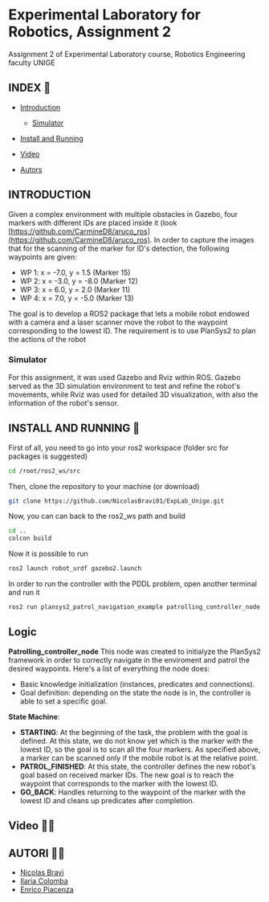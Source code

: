 # Experimental Laboratory for Robotics, Assignment 2
Assignment 2 of Experimental Laboratory course, Robotics Engineering faculty UNIGE


## INDEX 🔖

* [Introduction](#introduction)
  * [Simulator](#simulator)
* [Install and Running](#install-and-running)




* [Video](#video)
* [Autors](#autors)

<div id='introduction'/>

## INTRODUCTION
Given a complex environment with multiple obstacles in Gazebo, four markers with different IDs are placed inside it (look [https://github.com/CarmineD8/aruco_ros](https://github.com/CarmineD8/aruco_ros). In order to capture the images that for the scanning of the marker for ID's detection, the following waypoints are given:
 
* WP 1: x = -7.0, y = 1.5 (Marker 15)
* WP 2: x = -3.0, y = -8.0 (Marker 12)
* WP 3: x = 6.0, y = 2.0 (Marker 11)
* WP 4: x = 7.0, y = -5.0 (Marker 13)
  
The goal is to develop a ROS2 package that lets a mobile robot endowed with a camera and a laser scanner move the robot to the waypoint corresponding to the lowest ID.
The requirement is to use PlanSys2 to plan the actions of the robot

<div id='simulator'/>

### Simulator
For this assignment, it was used Gazebo and Rviz within ROS. Gazebo served as the 3D simulation environment to test and refine the robot's movements, while Rviz was used for detailed 3D visualization, with also the information of the robot's sensor.

<div id='install-and-running'/>

## INSTALL AND RUNNING 📖
First of all, you need to go into your ros2 workspace (folder src for packages is suggested)
```bash
cd /root/ros2_ws/src
```
Then, clone the repository to your machine (or download)
```bash
git clone https://github.com/NicolasBravi01/ExpLab_Unige.git
```
Now, you can can back to the ros2_ws path and build
```bash
cd ..
colcon build
```
Now it is possible to run
```bash
ros2 launch robot_urdf gazebo2.launch
```
In order to run the controller with the PDDL problem, open another terminal and run it
```bash
ros2 run plansys2_patrol_navigation_example patrolling_controller_node
```


## Logic
**Patrolling_controller_node**
This node was created to initialyze the PlanSys2 framework in order to correctly navigate in the enviroment and patrol the desired waypoints. Here's a list of everything the node does:
- Basic knowledge initialization (instances, predicates and connections).
- Goal definition: depending on the state the node is in, the controller is able to set a specific goal.

**State Machine**:
  - **STARTING**: At the beginning of the task, the problem with the goal is defined. At this state, we do not know yet which is the marker with the lowest ID, so the goal is to scan all the four markers. As specified above, a marker can be scanned only if the mobile robot is at the relative point.
  - **PATROL_FINISHED**: At this state, the controller defines the new robot's goal based on received marker IDs. The new goal is to reach the waypoint that corresponds to the marker with the lowest ID.
  - **GO_BACK**: Handles returning to the waypoint of the marker with the lowest ID and cleans up predicates after completion.



<div id='video'/>

## Video 👨‍💻



<div id='autors'/>

## AUTORI 👨‍💻

* [Nicolas Bravi](https://github.com/NicolasBravi01)
* [Ilaria Colomba](https://github.com/ilacolo)
* [Enrico Piacenza](https://github.com/EnricoPiacenza)

